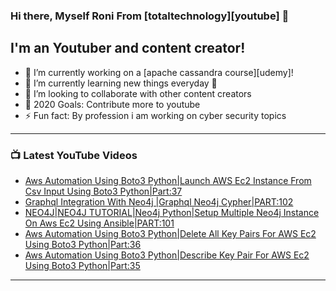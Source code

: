 ### Hi there, Myself Roni From [totaltechnology][youtube] 👋

## I'm an Youtuber and content creator!
- 🔭 I’m currently working on a [apache cassandra course][udemy]!
- 🌱 I’m currently learning new things everyday 🤣
- 👯 I’m looking to collaborate with other content creators
- 🥅 2020 Goals: Contribute more to youtube
- ⚡ Fun fact: By profession i am working on cyber security topics



---

### 📺 Latest YouTube Videos
<!-- YOUTUBE:START -->
- [Aws Automation Using Boto3 Python|Launch AWS Ec2 Instance From Csv Input Using Boto3 Python|Part:37](https://www.youtube.com/watch?v=F6GdRVa-YWE)
- [Graphql Integration With Neo4j |Graphql Neo4j Cypher|PART:102](https://www.youtube.com/watch?v=iPOpHfCfWSk)
- [NEO4J|NEO4J TUTORIAL|Neo4j Python|Setup Multiple Neo4j Instance On Aws Ec2 Using Ansible|PART:101](https://www.youtube.com/watch?v=6-jP3R05Sx8)
- [Aws Automation Using Boto3 Python|Delete All Key Pairs For AWS Ec2 Using Boto3 Python|Part:36](https://www.youtube.com/watch?v=Q33GHT7wV0w)
- [Aws Automation Using Boto3 Python|Describe Key Pair For AWS Ec2 Using Boto3 Python|Part:35](https://www.youtube.com/watch?v=Ka1jnODCeiQ)
<!-- YOUTUBE:END -->

---


